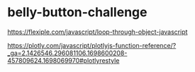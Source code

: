 # belly-button-challenge

https://flexiple.com/javascript/loop-through-object-javascript

https://plotly.com/javascript/plotlyjs-function-reference/?_ga=2.1426546.296081106.1698600208-457809624.1698069970#plotlyrestyle